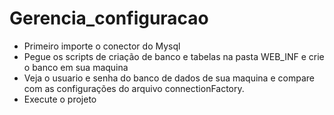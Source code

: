 # Gerencia_configuracao

 * Primeiro importe o conector do Mysql
 * Pegue os scripts de criação de banco e tabelas na pasta WEB_INF e crie o banco em sua maquina
 * Veja o usuario e senha do banco de dados de sua maquina e compare com as configurações do arquivo connectionFactory.
 * Execute o projeto
